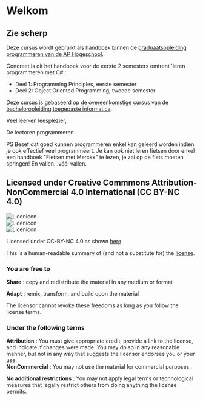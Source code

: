 # Welkom

## Zie scherp

Deze cursus wordt gebruikt als handboek binnen de [graduaatsopleiding programmeren van de AP Hogeschool](https://www.ap.be/graduaat/programmeren).

Concreet is dit het handboek voor de eerste 2 semesters omtrent 'leren programmeren met C\#':

* Deel 1: Programming Principles, eerste semester
* Deel 2: Object Oriented Programming, tweede semester

Deze cursus is gebaseerd op [de overeenkomstige cursus van de bacheloropleiding toegepaste informatica](https://github.com/v-nys/cursusprogrammeren/tree/510d00d79aebbd03a181c553277afa1c8c85916f/apwt.gitbook.io).

Veel leer-en leesplezier,

De lectoren programmeren

PS Besef dat goed kunnen programmeren enkel kan geleerd worden indien je ook effectief veel programmeert. Je kan ook niet leren fietsen door enkel een handboek "Fietsen met Merckx" te lezen, je zal op de fiets moeten springen! En vallen...véél vallen.

## Licensed under Creative Commmons Attribution-NonCommercial 4.0 International \(CC BY-NC 4.0\)

![Licenicon](.gitbook/assets/ccicon.png)  
![Licenicon](.gitbook/assets/ccat.png)  
![Licenicon](.gitbook/assets/ccnc.png)

Licensed under CC-BY-NC 4.0 as shown [here](LICENSE.MD).

This is a human-readable summary of \(and not a substitute for\) the [license](LICENSE.MD).

### You are free to

**Share** : copy and redistribute the material in any medium or format

**Adapt** : remix, transform, and build upon the material

The licensor cannot revoke these freedoms as long as you follow the license terms.

### Under the following terms

**Attribution** : You must give appropriate credit, provide a link to the license, and indicate if changes were made. You may do so in any reasonable manner, but not in any way that suggests the licensor endorses you or your use.  
**NonCommercial** : You may not use the material for commercial purposes.

**No additional restrictions** : You may not apply legal terms or technological measures that legally restrict others from doing anything the license permits.
